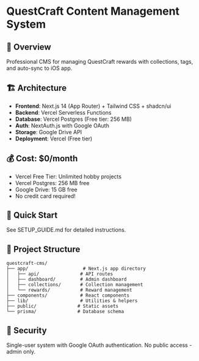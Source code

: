 # QuestCraft Content Management System

## 🎯 Overview

Professional CMS for managing QuestCraft rewards with collections, tags, and auto-sync to iOS app.

## 🏗️ Architecture

- **Frontend**: Next.js 14 (App Router) + Tailwind CSS + shadcn/ui
- **Backend**: Vercel Serverless Functions
- **Database**: Vercel Postgres (Free tier: 256 MB)
- **Auth**: NextAuth.js with Google OAuth
- **Storage**: Google Drive API
- **Deployment**: Vercel (Free tier)

## 💰 Cost: $0/month

- Vercel Free Tier: Unlimited hobby projects
- Vercel Postgres: 256 MB free
- Google Drive: 15 GB free
- No credit card required!

## 🚀 Quick Start

See SETUP_GUIDE.md for detailed instructions.

## 📁 Project Structure

```
questcraft-cms/
├── app/                    # Next.js app directory
│   ├── api/               # API routes
│   ├── dashboard/         # Admin dashboard
│   ├── collections/       # Collection management
│   └── rewards/           # Reward management
├── components/            # React components
├── lib/                   # Utilities & helpers
├── public/               # Static assets
└── prisma/               # Database schema
```

## 🔐 Security

Single-user system with Google OAuth authentication.
No public access - admin only.

